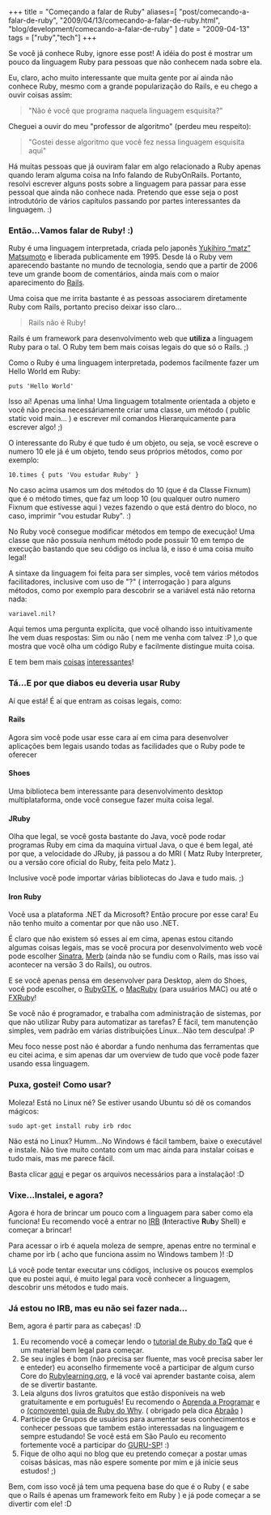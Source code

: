 +++
title = "Começando a falar de Ruby"
aliases=[
  "post/comecando-a-falar-de-ruby",
  "2009/04/13/comecando-a-falar-de-ruby.html",
  "blog/development/comecando-a-falar-de-ruby"
]
date = "2009-04-13"
tags = ["ruby","tech"]
+++

Se você já conhece Ruby, ignore esse post! A idéia do post é mostrar
um pouco da linguagem Ruby para pessoas que não conhecem nada sobre
ela.

Eu, claro, acho muito interessante que muita gente por aí ainda não
conhece Ruby, mesmo com a grande popularização do Rails, e eu chego a
ouvir coisas assim:

> "Não é você que programa naquela linguagem esquisita?"

Cheguei a ouvir do meu "professor de algoritmo" (perdeu meu respeito):

> "Gostei desse algoritmo que você fez nessa linguagem esquisita aqui"

Há muitas pessoas que já ouviram falar em algo relacionado a Ruby
apenas quando leram alguma coisa na Info falando de
RubyOnRails. Portanto, resolvi escrever alguns posts sobre a linguagem
para passar para esse pessoal que ainda não conhece nada. Pretendo que
esse seja o post introdutório de vários capítulos passando por partes
interessantes da linguagem. :)

### Então...Vamos falar de Ruby! :)

Ruby é uma linguagem interpretada, criada pelo japonês
[Yukihiro “matz” Matsumoto](http://www.rubyist.net/%7Ematz/ "") e
liberada publicamente em 1995. Desde lá o Ruby vem aparecendo bastante
no mundo de tecnologia, sendo que a partir de 2006 teve um grande boom
de comentários, ainda mais com o maior aparecimento do
[Rails](http://rubyonrails.org/ "RubyOnRails").

Uma coisa que me irrita bastante é as pessoas associarem diretamente
Ruby com Rails, portanto preciso deixar isso claro...

> Rails não é Ruby!

Rails é um framework para desenvolvimento web que **utiliza** a
linguagem Ruby para o tal. O Ruby tem bem mais coisas legais do que
só o Rails. ;)

Como o Ruby é uma linguagem interpretada, podemos facilmente fazer um Hello World em Ruby:

    puts 'Hello World'

Isso aí! Apenas uma linha! Uma linguagem totalmente orientada a objeto
e você não precisa necessáriamente criar uma classe, um método (
public static void main... ) e escrever mil comandos Hierarquicamente
para escrever algo! ;)

O interessante do Ruby é que tudo é um objeto, ou seja, se você escreve o numero 10 ele já é um objeto, tendo seus próprios métodos, como por exemplo:

    10.times { puts 'Vou estudar Ruby' }

No caso acima usamos um dos métodos do 10 (que é da Classe Fixnum)
que é o método times, que faz um loop 10 (ou qualquer outro numero
Fixnum que estivesse aqui ) vezes fazendo o que está dentro do bloco,
no caso, imprimir "vou estudar Ruby". :)

No Ruby você consegue modificar métodos em tempo de execução! Uma
classe que não possuía nenhum método pode possuir 10 em tempo de
execução bastando que seu código os inclua lá, e isso é uma coisa
muito legal!

A sintaxe da linguagem foi feita para ser simples, você tem vários
métodos facilitadores, inclusive com uso de "?" ( interrogação ) para
alguns métodos, como por exemplo para descobrir se a variável está não
retorna nada:

    variavel.nil?

Aqui temos uma pergunta explícita, que você olhando isso
intuitivamente lhe vem duas respostas: Sim ou não ( nem me venha com
talvez :P ),o que mostra que você olha um código Ruby e facilmente
distingue muita coisa.

E tem bem mais [coisas](http://www.ruby-lang.org/pt/sobre-o-ruby/)
[interessantes](http://pt.wikipedia.org/wiki/Ruby_(linguagem_de_programa%C3%A7%C3%A3o)
"Artigo sobre Ruby na Wikipedia")!

### Tá...E por que diabos eu deveria usar Ruby

Aí que está! É aí que entram as coisas legais, como:

#### Rails

Agora sim você pode usar esse cara aí em cima para desenvolver
aplicações bem legais usando todas as facilidades que o Ruby pode te
oferecer

#### Shoes

Uma biblioteca bem interessante para desenvolvimento desktop
multiplataforma, onde você consegue fazer muita coisa legal.

#### JRuby

Olha que legal, se você gosta bastante do Java, você pode rodar
programas Ruby em cima da maquina virtual Java, o que é bem legal, até
por que, a velocidade do JRuby, já passou a do MRI ( Matz Ruby
Interpreter, ou a versão core oficial do Ruby, feita pelo Matz ).

Inclusive você pode importar várias bibliotecas do Java e tudo
mais. ;)

#### Iron Ruby

Você usa a plataforma .NET da Microsoft? Então procure por esse cara!
Eu não tenho muito a comentar por que não uso .NET.

É claro que não existem só esses aí em cima, apenas estou citando
algumas coisas legais, mas se você procura por desenvolvimento web
você pode escolher [Sinatra](http://www.sinatrarb.com/ "Sinatra"),
[Merb](http://merbivore.com/ "Merb Official Home Page") (ainda não se
fundiu com o Rails, mas isso vai acontecer na versão 3 do Rails), ou
outros.

E se você apenas pensa em desenvolver para Desktop, alem do Shoes,
você pode escolher, o [RubyGTK](http://www.rubyist.net/~slagell/gtk/),
o [MacRuby](http://www.macruby.org/ "MacRuby") (para
usuários MAC) ou até o
[FXRuby](http://www.fxruby.org/ "FXRuby Official Page")!

Se você não é programador, e trabalha com administração de sistemas,
por que não utilizar Ruby para automatizar as tarefas? É fácil, tem
manutenção simples, vem padrão em várias distribuições Linux...Não tem
desculpa! :P

Meu foco nesse post não é abordar a fundo nenhuma das ferramentas que
eu citei acima, e sim apenas dar um overview de tudo que você pode
fazer usando essa linguagem.

### Puxa, gostei! Como usar?

Moleza! Está no Linux né? Se estiver usando Ubuntu só dê os comandos mágicos:

    sudo apt-get install ruby irb rdoc

Não está no Linux? Humm...No Windows é fácil tambem, baixe o
executável e instale. Não tive muito contato com um mac ainda para
instalar coisas e tudo mais, mas me parece fácil.

Basta clicar [aqui](http://www.ruby-lang.org/pt/downloads/) e pegar os
arquivos necessários para a instalação! :D

### Vixe...Instalei, e agora?

Agora é hora de brincar um pouco com a linguagem para saber como ela
funciona! Eu recomendo você a entrar no
[IRB](http://en.wikipedia.org/wiki/Interactive_Ruby_Shell "Interactive
Ruby Shell at Wikipedia") (**I**nteractive **R**u**b**y Shell) e
começar a brincar!

Para acessar o irb é aquela moleza de sempre, apenas entre no terminal
e chame por irb ( acho que funciona assim no Windows tambem )! :D

Lá você pode tentar executar uns códigos, inclusive os poucos exemplos
que eu postei aqui, é muito legal para você conhecer a linguagem,
descobrir uns métodos e tudo mais.

### Já estou no IRB, mas eu não sei fazer nada...

Bem, agora é partir para as cabeças! :D

1. Eu recomendo você a começar lendo o [tutorial de Ruby do TaQ](http://eustaquiorangel.com/downloads/tutorialruby.pdf "Tutorial de Ruby do TaQ") que é um material bem legal para começar.
2. Se seu ingles é bom (não precisa ser fluente, mas você precisa saber ler e enteder) eu aconselho firmemente você a participar de algum curso Core do [Rubylearning.org](http://rubylearning.org/class/ "Rubylearning.org"), e lá você vai aprender bastante coisa, alem de se divertir bastante.
3. Leia alguns dos livros gratuitos que estão disponíveis na web gratuitamente e em português! Eu recomendo o [Aprenda a Programar](http://aprendaaprogramar.rubyonrails.pro.br/ "Aprenda a programar traduzido pela comunidade") e o [(comovente) guia de Ruby do Why](http://why.nomedojogo.com/ "O (comovente) guia de Ruby do Why traduzido pela comunidade"). ( obrigado pela dica [Abraão](http://blog.abrcoelho.net/ "Blog do Abraão") )
4. Participe de Grupos de usuários para aumentar seus conhecimentos e conhecer pessoas que tambem estão interessadas na linguagem e sempre estudando! Se você está em São Paulo eu recomento fortemente você a participar do [GURU-SP](http://guru-sp.org "Grupo de usuários Ruby de São Paulo")! :)
5. Fique de olho aqui no blog que eu pretendo começar a postar umas coisas básicas, mas não espere somente por mim e já inicie seus estudos! ;)

Bem, com isso você já tem uma pequena base do que é o Ruby ( e sabe
que o Rails é apenas um framework feito em Ruby ) e já pode começar a
se divertir com ele! :D



